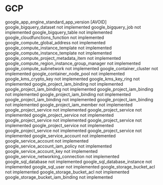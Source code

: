 # GCP

 google_app_engine_standard_app_version [AVOID]
 google_bigquery_dataset not implemented
 google_bigquery_job not implemented
 google_bigquery_table not implemented
 google_cloudfunctions_function not implemented
 google_compute_global_address not implemented
 google_compute_instance_template not implemented
 google_compute_instance_template not implemented
 google_compute_project_metadata_item not implemented
 google_compute_region_instance_group_manager not implemented
 google_compute_subnetwork not implemented
 google_container_cluster not implemented
 google_container_node_pool not implemented
 google_kms_crypto_key not implemented
 google_kms_key_ring not implemented
 google_project_iam_binding not implemented
 google_project_iam_binding not implemented
 google_project_iam_binding not implemented
 google_project_iam_binding not implemented
 google_project_iam_binding not implemented
 google_project_iam_binding not implemented
 google_project_iam_member not implemented
 google_project_service not implemented
 google_project_service not implemented
 google_project_service not implemented
 google_project_service not implemented
 google_project_service not implemented
 google_project_service not implemented
 google_project_service not implemented
 google_project_service not implemented
 google_service_account not implemented
 google_service_account not implemented
 google_service_account_iam_policy not implemented
 google_service_account_key not implemented
 google_service_networking_connection not implemented
 google_sql_database not implemented
 google_sql_database_instance not implemented
 google_sql_user not implemented
 google_storage_bucket_acl not implemented
 google_storage_bucket_acl not implemented
 google_storage_bucket_iam_binding not implemented

